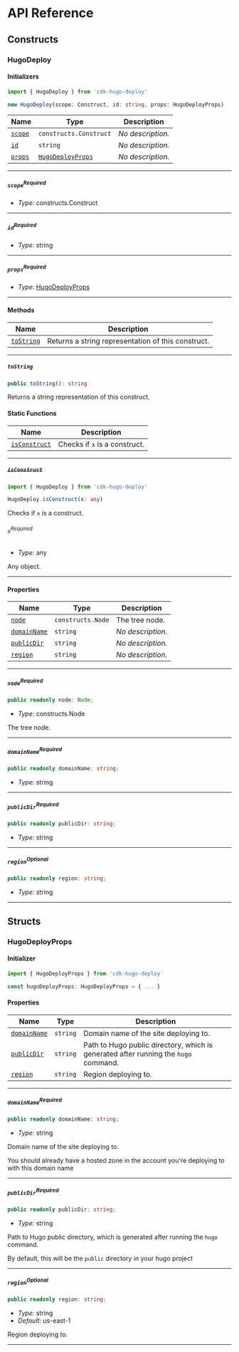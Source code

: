 # API Reference <a name="API Reference" id="api-reference"></a>

## Constructs <a name="Constructs" id="Constructs"></a>

### HugoDeploy <a name="HugoDeploy" id="cdk-hugo-deploy.HugoDeploy"></a>

#### Initializers <a name="Initializers" id="cdk-hugo-deploy.HugoDeploy.Initializer"></a>

```typescript
import { HugoDeploy } from 'cdk-hugo-deploy'

new HugoDeploy(scope: Construct, id: string, props: HugoDeployProps)
```

| **Name** | **Type** | **Description** |
| --- | --- | --- |
| <code><a href="#cdk-hugo-deploy.HugoDeploy.Initializer.parameter.scope">scope</a></code> | <code>constructs.Construct</code> | *No description.* |
| <code><a href="#cdk-hugo-deploy.HugoDeploy.Initializer.parameter.id">id</a></code> | <code>string</code> | *No description.* |
| <code><a href="#cdk-hugo-deploy.HugoDeploy.Initializer.parameter.props">props</a></code> | <code><a href="#cdk-hugo-deploy.HugoDeployProps">HugoDeployProps</a></code> | *No description.* |

---

##### `scope`<sup>Required</sup> <a name="scope" id="cdk-hugo-deploy.HugoDeploy.Initializer.parameter.scope"></a>

- *Type:* constructs.Construct

---

##### `id`<sup>Required</sup> <a name="id" id="cdk-hugo-deploy.HugoDeploy.Initializer.parameter.id"></a>

- *Type:* string

---

##### `props`<sup>Required</sup> <a name="props" id="cdk-hugo-deploy.HugoDeploy.Initializer.parameter.props"></a>

- *Type:* <a href="#cdk-hugo-deploy.HugoDeployProps">HugoDeployProps</a>

---

#### Methods <a name="Methods" id="Methods"></a>

| **Name** | **Description** |
| --- | --- |
| <code><a href="#cdk-hugo-deploy.HugoDeploy.toString">toString</a></code> | Returns a string representation of this construct. |

---

##### `toString` <a name="toString" id="cdk-hugo-deploy.HugoDeploy.toString"></a>

```typescript
public toString(): string
```

Returns a string representation of this construct.

#### Static Functions <a name="Static Functions" id="Static Functions"></a>

| **Name** | **Description** |
| --- | --- |
| <code><a href="#cdk-hugo-deploy.HugoDeploy.isConstruct">isConstruct</a></code> | Checks if `x` is a construct. |

---

##### ~~`isConstruct`~~ <a name="isConstruct" id="cdk-hugo-deploy.HugoDeploy.isConstruct"></a>

```typescript
import { HugoDeploy } from 'cdk-hugo-deploy'

HugoDeploy.isConstruct(x: any)
```

Checks if `x` is a construct.

###### `x`<sup>Required</sup> <a name="x" id="cdk-hugo-deploy.HugoDeploy.isConstruct.parameter.x"></a>

- *Type:* any

Any object.

---

#### Properties <a name="Properties" id="Properties"></a>

| **Name** | **Type** | **Description** |
| --- | --- | --- |
| <code><a href="#cdk-hugo-deploy.HugoDeploy.property.node">node</a></code> | <code>constructs.Node</code> | The tree node. |
| <code><a href="#cdk-hugo-deploy.HugoDeploy.property.domainName">domainName</a></code> | <code>string</code> | *No description.* |
| <code><a href="#cdk-hugo-deploy.HugoDeploy.property.publicDir">publicDir</a></code> | <code>string</code> | *No description.* |
| <code><a href="#cdk-hugo-deploy.HugoDeploy.property.region">region</a></code> | <code>string</code> | *No description.* |

---

##### `node`<sup>Required</sup> <a name="node" id="cdk-hugo-deploy.HugoDeploy.property.node"></a>

```typescript
public readonly node: Node;
```

- *Type:* constructs.Node

The tree node.

---

##### `domainName`<sup>Required</sup> <a name="domainName" id="cdk-hugo-deploy.HugoDeploy.property.domainName"></a>

```typescript
public readonly domainName: string;
```

- *Type:* string

---

##### `publicDir`<sup>Required</sup> <a name="publicDir" id="cdk-hugo-deploy.HugoDeploy.property.publicDir"></a>

```typescript
public readonly publicDir: string;
```

- *Type:* string

---

##### `region`<sup>Optional</sup> <a name="region" id="cdk-hugo-deploy.HugoDeploy.property.region"></a>

```typescript
public readonly region: string;
```

- *Type:* string

---


## Structs <a name="Structs" id="Structs"></a>

### HugoDeployProps <a name="HugoDeployProps" id="cdk-hugo-deploy.HugoDeployProps"></a>

#### Initializer <a name="Initializer" id="cdk-hugo-deploy.HugoDeployProps.Initializer"></a>

```typescript
import { HugoDeployProps } from 'cdk-hugo-deploy'

const hugoDeployProps: HugoDeployProps = { ... }
```

#### Properties <a name="Properties" id="Properties"></a>

| **Name** | **Type** | **Description** |
| --- | --- | --- |
| <code><a href="#cdk-hugo-deploy.HugoDeployProps.property.domainName">domainName</a></code> | <code>string</code> | Domain name of the site deploying to. |
| <code><a href="#cdk-hugo-deploy.HugoDeployProps.property.publicDir">publicDir</a></code> | <code>string</code> | Path to Hugo public directory, which is generated after running the `hugo` command. |
| <code><a href="#cdk-hugo-deploy.HugoDeployProps.property.region">region</a></code> | <code>string</code> | Region deploying to. |

---

##### `domainName`<sup>Required</sup> <a name="domainName" id="cdk-hugo-deploy.HugoDeployProps.property.domainName"></a>

```typescript
public readonly domainName: string;
```

- *Type:* string

Domain name of the site deploying to.

You should already have a hosted zone in the account you're deploying to with this domain name

---

##### `publicDir`<sup>Required</sup> <a name="publicDir" id="cdk-hugo-deploy.HugoDeployProps.property.publicDir"></a>

```typescript
public readonly publicDir: string;
```

- *Type:* string

Path to Hugo public directory, which is generated after running the `hugo` command.

By default, this will be the `public` directory in your hugo project

---

##### `region`<sup>Optional</sup> <a name="region" id="cdk-hugo-deploy.HugoDeployProps.property.region"></a>

```typescript
public readonly region: string;
```

- *Type:* string
- *Default:* us-east-1

Region deploying to.

---



